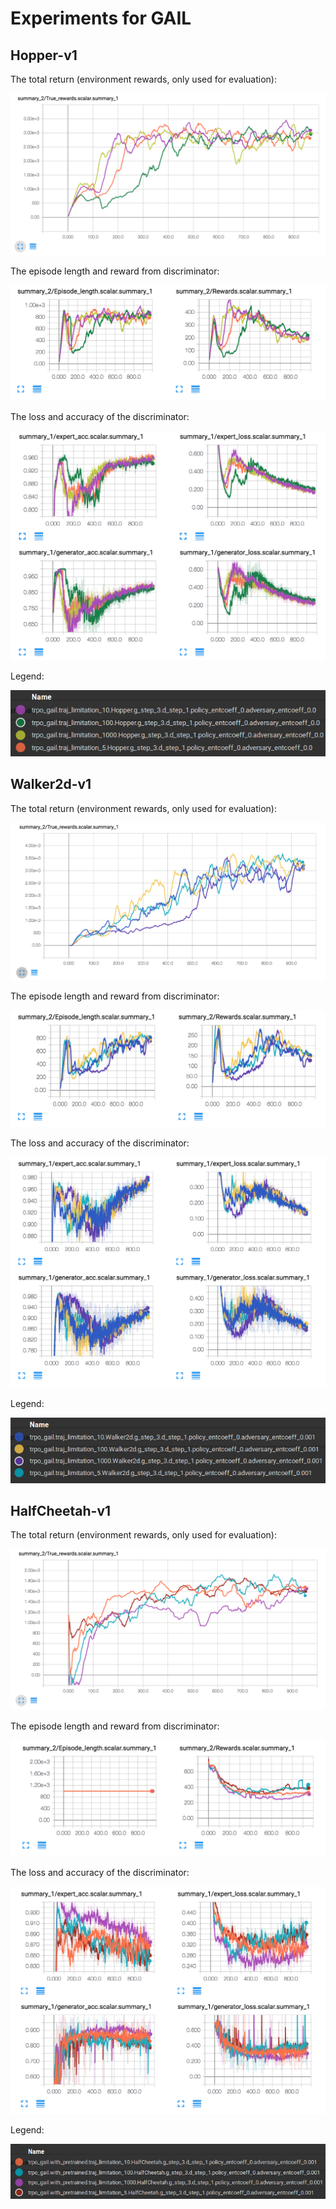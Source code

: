 # Experiments for GAIL

## Hopper-v1

The total return (environment rewards, only used for evaluation):

![](Hopper-true-reward.png)

The episode length and reward from discriminator:

![](Hopper-length-reward(D).png)

The loss and accuracy of the discriminator:

![](Hopper-D.png)

Legend:

![](hopper.png)

## Walker2d-v1

The total return (environment rewards, only used for evaluation):

![](Walker2d-true-reward.png)

The episode length and reward from discriminator:

![](Walker2d-length-reward(D).png)

The loss and accuracy of the discriminator:

![](Walker2d-D.png)

Legend:

![](walker2d.png)

## HalfCheetah-v1

The total return (environment rewards, only used for evaluation):

![](HalfCheetah-true-reward.png)

The episode length and reward from discriminator:

![](HalfCheetah-length-reward(D).png)

The loss and accuracy of the discriminator:

![](HalfCheetah-D.png)

Legend:

![](halfcheetah.png)
